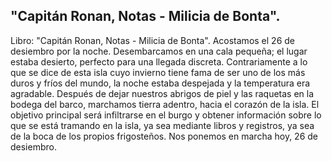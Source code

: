 ## "Capitán Ronan, Notas - Milicia de Bonta".
Libro: "Capitán Ronan, Notas - Milicia de Bonta".
Acostamos el 26 de desiembro por la noche. Desembarcamos en una cala pequeña; el lugar estaba desierto, perfecto para una llegada discreta. Contrariamente a lo que se dice de esta isla cuyo invierno tiene fama de ser uno de los más duros y fríos del mundo, la noche estaba despejada y la temperatura era agradable. Después de dejar nuestros abrigos de piel y las raquetas en la bodega del barco, marchamos tierra adentro, hacia el corazón de la isla.
El objetivo principal será infiltrarse en el burgo y obtener información sobre lo que se está tramando en la isla, ya sea mediante libros y registros, ya sea de la boca de los propios frigosteños. Nos ponemos en marcha hoy, 26 de desiembro.